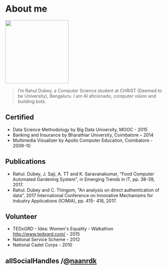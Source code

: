 # About me

<img src="https://user-images.githubusercontent.com/13908439/37897381-af2ea536-3103-11e8-8291-0008dc9e6d09.jpg" width="200" height="200"/>

>I’m Rahul Dubey, a Computer Science student at CHRIST (Deemed to be University), Bengaluru. I am AI aficionado, computer vision and building bots.

## Certified
- Data Science Methodology by Big Data University, MOOC - 2015
- Banking and Insurance by Bharathiar University, Coimbatore – 2014
- Multimedia Visualizer by Apollo Computer Education, Coimbatore - 2009-10

## Publications
- Rahul. Dubey, J. Saji, A. TT and K. Saravanakumar, "Food Computer Automated
Gardening System", in Emerging Trends in IT, pp. 38-39, 2017.
- Rahul. Dubey and C. Thingom, "An analysis on direct authentication of data", 2017
International Conference on Innovative Mechanisms for Industry Applications (ICIMIA), pp. 415-
418, 2017.


## Volunteer
- TEDxGRD - Idea: Women's Equality - Walkathon http://www.tedxgrd.com/ - 2015
- National Service Scheme - 2012
- National Cadet Corps - 2010

## allSocialHandles /@[naanrdk](https://naanrdk.github.io/naanrdk/)
